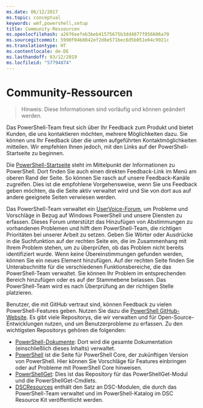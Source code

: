 ```yaml
---
ms.date: 06/12/2017
ms.topic: conceptual
keywords: wmf,powershell,setup
title: Community-Ressourcen
ms.openlocfilehash: a26f6eefeb3beb41575675b3dd4077f056606a70
ms.sourcegitcommit: 5990f04b8042ef2d8e571bec6d5b051e64c9921c
ms.translationtype: HT
ms.contentlocale: de-DE
ms.lasthandoff: 03/12/2019
ms.locfileid: "57794874"
---
```

# <a name="community-resources"></a>Community-Ressourcen
> Hinweis: Diese Informationen sind vorläufig und können geändert werden.

Das PowerShell-Team freut sich über Ihr Feedback zum Produkt und bietet Kunden, die uns kontaktieren möchten, mehrere Möglichkeiten dazu.
Sie können uns Ihr Feedback über die unten aufgeführten Kontaktmöglichkeiten mitteilen. Wir empfehlen Ihnen jedoch, mit den Links auf der PowerShell-Startseite zu beginnen.

Die [PowerShell-Startseite](https://microsoft.com/powershell) steht im Mittelpunkt der Informationen zu PowerShell. Dort finden Sie auch einen direkten Feedback-Link im Menü am oberen Rand der Seite.
So können Sie rasch auf unsere Feedback-Kanäle zugreifen.
Dies ist die empfohlene Vorgehensweise, wenn Sie uns Feedback geben möchten, da die Seite aktiv verwaltet wird und Sie von dort aus auf andere geeignete Seiten verwiesen werden.

Das PowerShell-Team verwaltet ein [UserVoice-Forum](https://windowsserver.uservoice.com/forums/301869-powershell/), um Probleme und Vorschläge in Bezug auf Windows PowerShell und unsere Diensten zu erfassen.
Dieses Forum unterstützt das Hinzufügen von Abstimmungen zu vorhandenen Problemen und hilft dem PowerShell-Team, die richtigen Prioritäten bei unserer Arbeit zu setzen.
Geben Sie Wörter oder Ausdrücke in die Suchfunktion auf der rechten Seite ein, die im Zusammenhang mit Ihrem Problem stehen, um zu überprüfen, ob das Problem nicht bereits identifiziert wurde.
Wenn keine Übereinstimmungen gefunden werden, können Sie ein neues Element hinzufügen.
Auf der rechten Seite finden Sie Unterabschnitte für die verschiedenen Funktionsbereiche, die das PowerShell-Team verwaltet.
Sie können Ihr Problem im entsprechenden Bereich hinzufügen oder es auf der Stammebene belassen. Das PowerShell-Team wird es nach Überprüfung an der richtigen Stelle platzieren.

Benutzer, die mit GitHub vertraut sind, können Feedback zu vielen PowerShell-Features geben. Nutzen Sie dazu die [PowerShell GitHub-Website](https://github.com/powershell).
Es gibt viele Repositorys, die wir verwalten und für Open-Source-Entwicklungen nutzen, und um Benutzerprobleme zu erfassen.
Zu den wichtigsten Repositorys gehören die folgenden:

* [PowerShell-Dokumente](https://github.com/PowerShell/powershell-docs): Dort wird die gesamte Dokumentation (einschließlich dieses Inhalts) verwaltet.
* [PowerShell](https://github.com/PowerShell/powershell) ist die Seite für PowerShell Core, der zukünftigen Version von PowerShell.
Hier können Sie Vorschläge für Features einbringen oder auf Probleme mit PowerShell Core hinweisen.
* [PowerShellGet](https://github.com/PowerShell/powershellget): Dies ist das Repository für das PowerShellGet-Modul und die PowerShellGet-Cmdlets.
* [DSCResources](https://github.com/PowerShell/DscResources) enthält den Satz an DSC-Modulen, die durch das PowerShell-Team verwaltet und im PowerShell-Katalog im DSC Resource Kit veröffentlicht werden.
